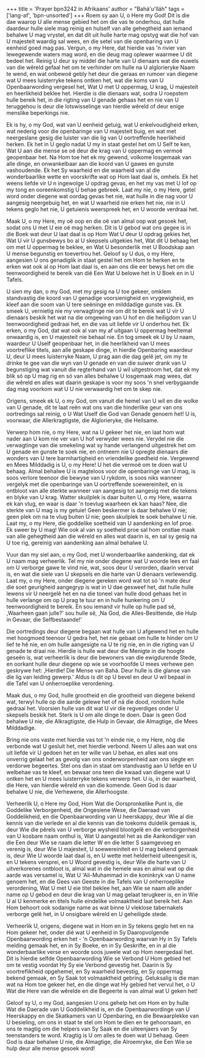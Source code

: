 +++
title = 'Prayer bpn3242 in Afrikaans'
author = "Bahá'u'lláh"
tags = ['lang-af', 'bpn-unsorted']
+++
Roem sy aan U, o Here my God! Dit is die dae waarop U alle mense gebied het om die vas te onderhou, dat hulle daardeur hulle siele mag reinig en hulself van alle gehegtheid aan iemand behalwe U mag vrystel, en dat dít uit hulle harte mag opstyg wat die hof van U majesteit waardig sal wees, en die setel van die openbaring van U eenheid goed mag pas. Vergun, o my Here, dat hierdie vas 'n rivier van lewegewende waters mag word, en die deug mag oplewer waarmee U dit bedeel het. Reinig U deur sy middel die harte van U dienaars wat die euwels van die wêreld gefaal het om te verhinder om hulle na U alglorieryke Naam te wend, en wat onbewoë gebly het deur die geraas en rumoer van diegene wat U mees luisterryke tekens ontken het, wat die koms van U Openbaarwording vergesel het, Wat U met U oppermag, U krag, U majesteit en heerlikheid beklee het. Hierdie is die dienaars wat, sodra U roepstem hulle bereik het, in die rigting van U genade gehaas het en nie van U teruggehou is deur die lotswisselinge van hierdie wêreld of deur enige menslike beperkings nie.

Ek is hy, o my God, wat van U eenheid getuig, wat U enkelvoudigheid erken, wat nederig voor die openbaringe van U majesteit buig, en wat met neergeslane gesig die luister van die lig van U oortreffende heerlikheid herken. Ek het in U geglo nadat U my in staat gestel het om U Self te ken, Wat U aan die mense se oë deur die krag van U oppermag en vermoë geopenbaar het. Na Hom toe het ek my gewend, volkome losgemaak van alle dinge, en onwankelbaar aan die koord van U gawes en gunste vashoudende. Ek het Sy waarheid en die waarheid van al die wonderbaarlike wette en voorskrifte wat op Hom laat daal is, omhels. Ek het weens liefde vir U n ingewolge U opdrag gevas, en het my vas met U lof op my tong en ooreenkomstig U behae gebreek. Laat my nie, o my Here, getel word onder diegene wat oordag gevas het nie, wat hulle in die nag voor U aangesig neergebuig het, en wat U waarheid nie erken het nie, nie in U tekens geglo het nie, U getuienis weerspreek het, en U woorde verdraai het.

Maak U, o my Here, my oë oop en die oë van almal oop wat gesoek het, sodat ons U met U eie oë mag herken. Dit is U gebod wat ons gegee is in die Boek wat deur U laat daal is op Hom Wat U deur U opdrag gekies het, Wat U vir U gunsbewys bo al U skepsels uitgekies het, Wat dit U behaag het om met U oppermag te beklee, en Wat U besonderlik met U Boodskap aan U mense begunstig en toevertrou het. Geloof sy U dus, o my Here, aangesien U ons genadiglik in staat gestel het om Hom te herken en te erken wat ook al op Hom laat daal is, en aan ons die eer bewys het om die teenwoordigheid te bereik van dié Een Wat U belowe het in U Boek en in U Tafels.

U sien my dan, o my God, met my gesig na U toe gekeer, omklem standvastig die koord van U genadige voorsienigheid en vrygewigheid, en kleef aan die soom van U tere seëninge en milddadige gunste vas. Ek smeek U, vernietig nie my verwagtinge nie om dit te bereik wat U vir U dienaars beskik het wat na die omgewing van U hof en die heiligdom van U teenwoordigheid gedraai het, en die vas uit liefde vir U onderhou het. Ek erken, o my God, dat wat ook al van my af uitgaan U oppermag heeltemal onwaardig is, en U majesteit nie behaal nie. En tog smeek ek U by U naam, waardeur U Uself geopenbaar het, in die heerlikheid van U mees voortreflike titels, aan alle geskape dinge, in hierdie Openbaring waardeur U, deur U mees luisterryke Naam, U prag aan die dag gelê jet, om my te drinke te gee van die wyn van U genade en van die suiwer drank van U begunstiging wat vanuit die regterhand van U wil uitgestroom het, dat ek my blik só op U mag rig en só van alles behalwe U losgemaak mag wees, dat die wêreld en alles wat daarin geskape is voor my soos 'n snel verbygaande dag mag voorkom wat U U nie verwaardig het om te skep nie.

Origens, smeek ek U, o my God, om vanuit die hemel van U wil en die wolke van U genade, dit te laat reën wat ons van die hinderlike geur van ons oortredings sal reinig, o U Wat Uself die God van Genade genoem het! U is, voorwaar, die Allerkragtigste, die Alglorieryke, die Heilsame.

Verwerp hom nie, o my Here, wat na U gekeer het nie, en laat hom wat nader aan U kom nie ver van U hof verwyder wees nie. Verydel nie die verwagtinge van die smekeling wat sy hande verlangend uitgestrek het om U genade en gunste te soek nie, en ontneem nie U opregte dienaars die wonders van U tere barmhartigheid en vriendelike goedheid nie. Vergewend en Mees Milddadig is U, o my Here! U het die vermoë om te doen wat U behaag. Almal behalwe U is magteloos voor die openbaringe van U mag, is soos verlore teenoor die bewyse van U rykdom, is soos niks wanneer vergelyk met die openbaringe van U oortreffende soewereiniteit, en is ontbloot van alle sterkte wanneer van aangesig tot aangesig met die tekens en blyke van U krag. Watter skuilplek is daar buiten U, o my Here, waarna ek kan vlug, en waar is daar 'n toevlug waarheen ek kan haas? Nee, die sterkte van U mag is my getuie! Geen beskermer is daar behalwe U nie; geen plek om na te vlug buiten U nie; geen skuilplek te soek behalwe U nie. Laat my, o my Here, die goddelike soetheid van U aandenking en lof proe. Ek sweer by U mag! Wie ook al van sy soetheid proe sal hom onstlae maak van alle gehegtheid aan die wêreld en alles wat daarin is, en sal sy gesig na U toe rig, gereinig van aandenking aan almal behalwe U.

Vuur dan my siel aan, o my God, met U wonderbaarlike aandenking, dat ek U naam mag verheerlik. Tel my nie onder diegene wat U woorde lees en faal om U verborge gawe te vind nie, wat, soos deur U verorden, daarin vervat is, en wat die siele van U skepsels en die harte van U dienaars verlewendig. Laat my, o my Here, onder diegene gereken word wat tot só 'n mate deur die soet geurigheid aangegryp is wat in U dae gesweef het, dat hulle hulle lewens vir U neergelê het en na die toneel van hulle dood gehaas het in hulle verlange om op U prag te tuur en in hulle hunkering om U teenwoordigheid te bereik. En sou iemand vir hulle op hulle pad sê, ,Waarheen gaan julle?' sou hulle sê, ,Na God, die Alles-Besittende, die Hulp in Gevaar, die Selfbestaande!'

Die oortredings deur diegene begaan wat hulle van U afgewend het en hulle met hoogmoed teenoor U gedra het, het nie gebaat om hulle te hinder om U lief te hê nie, en om hulle aangesigte na U te rig nie, en in die rigting van U genade te draai nie. Hierdie is hulle wat deur die Menigte in die hoogte geseën is, wat verheerlik is deur die bewoners van die ewigdurende Stede, en oorkant hulle deur diegene op wie se voorhoofde U mees verhewe pen geskrywe het: ,Hierdie! Die Mense van Bahá. Deur hulle is die glanse van die lig van leiding gewerp.' Aldus is dit op U bevel en deur U wil bepaal in die Tafel van U onherroeplike verordening.

Maak dus, o my God, hulle grootheid en die grootheid van diegene bekend wat, terwyl hulle op die aarde gelewe het of ná die dood, rondom hulle gedraai het. Voorsien hulle van dit wat U vir die regverdiges onder U skepsels beskik het. Sterk is U om alle dinge te doen. Daar is geen God behalwe U nie, die Alkragtigste, die Hulp in Gevaar, die Almagtige, die Mees Milddadige.

Bring nie ons vaste met hierdie vas tot 'n einde nie, o my Here, nòg die verbonde wat U gesluit het, met hierdie verbond. Neem U alles aan wat ons uit liefde vir U gedoen het en ter wille van U behae, en alles wat ons onverrig gelaat het as gevolg van ons onderworpenheid aan ons slegte en verdorwe begeertes. Stel ons dan in staat om standvastig aan U liefde en U welbehae vas te kleef, en bewaar ons teen die kwaad van diegene wat U ontken het en U mees luisterryke tekens verwerp het. U is, in der waarheid, die Here, van hierdie wêreld en van die komende. Geen God is daar behalwe U nie, die Verhewene, die Allerhoogste.

Verheerlik U, o Here my God, Hom Wat die Oorspronkelike Punt is, die Goddelike Verborgenheid, die Ongesiene Wese, die Daeraad van Goddelikheid, en die Openbaarwording van U heerskappy, deur Wie al die kennis van die verlede en al die kennis van die toekoms duidelik gemaak is, deur Wie die pêrels van U verborge wysheid blootgelê en die verborgenheid van U kosbare naam onthul is, Wat U aangestel het as die Aankondiger van die Een deur Wie se naam die letter W en die letter S saamgevoeg en verenig is, deur Wie U majesteit, U soewereiniteit en U mag bekend gemaak is, deur Wie U woorde laat daal is, en U wette met helderheid uiteengesit is, en U tekens versprei, en U Woord gevestig is, deur Wie die harte van U uitverkorenes ontbloot is, almal wat in die hemele was en almal wat op die aarde was versamel is, Wat U 'Ali-Muhammad in die koninkryk van U name genoem het, en die Gees van Geeste in die Tafels van U onherroeplike verordening, Wat U met U eie titel beklee het, aan Wie se naam alle ander name op U gebod en deur die krag van U mag gelaat terugkeer is, en in Wie U al U kenmerke en titels hulle eindelike volmaaktheid laat bereik het. Aan Hom behoort ook sodanige name as wat binne U vleklose tabernakels verborge gelê het, in U onsigbare wêreld en U geheiligde stede.

Verheerlik U, origens, diegene wat in Hom en in Sy tekens geglo het en na Hom gekeer het, onder dié wat U eenheid in Sy Daaropvolgende Openbaarwording erken het - 'n Openbaarwording waarvan Hy in Sy Tafels melding gemaak het, en in Sy Boeke, en in Sy Geskrifte, en in al die wonderbaarlike verse en woorde soos juwele wat op Hom neergedaal het. Dit is hierdie selfde Openbaarwording Wie se Verbond U Hom gebied het om te vestig voordat Hy Sy eie Verbond gevestig het. Daarin is Sy voortreflikheid opgehemel, en Sy waarheid bevestig, en Sy oppermag bekend gemaak, en Sy Saak tot volmaaktheid gebring. Geluksalig is die man wat na Hom toe gekeer het, en die dinge wat Hy gebied het vervul het, o U Wat die Here van die wêrelde en die Begeerte is van almal wat U geken het!

Geloof sy U, o my God, aangesien U ons gehelp het om Hom en by hulle Wat die Daerade van U Goddelikheid is, en die Openbaarwordinge van U Heerskappy en die Skatkamers van U Openbaring, en die Bewaarplekke van U besieling, om ons in staat te stel om Hom te dien en te gehoorsaam, en ons te magtig om die helpers van Sy Saak en die uiteenjaers van Sy teenstanders te word. Kragtig is U om alles te doen wat U behaag. Geen God is daar behalwe U nie, die Almagtige, die Alroemryke, die Een Wie se hulp deur alle mense gesoek word!

